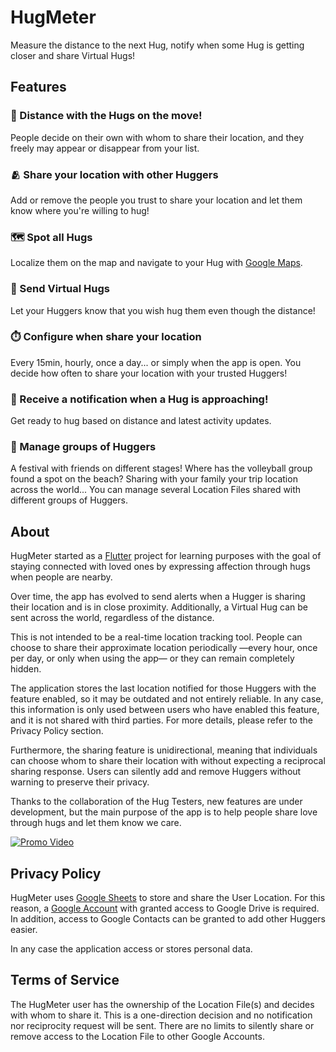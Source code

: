 # HugMeter

Measure the distance to the next Hug, notify when some Hug is getting closer and share Virtual Hugs!

## Features

### :walking: Distance with the Hugs on the move!

People decide on their own with whom to share their location, and they freely may appear or disappear from your list.

### :people_hugging: Share your location with other Huggers

Add or remove the people you trust to share your location and let them know where you're willing to hug!

### :world_map: Spot all Hugs

Localize them on the map and navigate to your Hug with [Google Maps](http://maps.google.com/).

### :purple_heart: Send Virtual Hugs

Let your Huggers know that you wish hug them even though the distance!

### :stopwatch: Configure when share your location

Every 15min, hourly, once a day... or simply when the app is open. You decide how often to share your location with your
trusted Huggers!

### :bell: Receive a notification when a Hug is approaching!

Get ready to hug based on distance and latest activity updates.

### :open_file_folder: Manage groups of Huggers

A festival with friends on different stages! Where has the volleyball group found a spot on the beach? Sharing with your
family your trip location across the world... You can manage several Location Files shared with different groups of
Huggers.

## About

HugMeter started as a [Flutter](https://flutter.dev/) project for learning purposes with the goal of staying connected
with loved ones by expressing affection through hugs when people are nearby.

Over time, the app has evolved to send alerts when a Hugger is sharing their location and is in close proximity.
Additionally, a Virtual Hug can be sent across the world, regardless of the distance.

This is not intended to be a real-time location tracking tool. People can choose to share their approximate location
periodically —every hour, once per day, or only when using the app— or they can remain completely hidden.

The application stores the last location notified for those Huggers with the feature enabled, so it may be outdated and
not entirely reliable. In any case, this information is only used between users who have enabled this feature, and it is
not shared with third parties. For more details, please refer to the Privacy Policy section.

Furthermore, the sharing feature is unidirectional, meaning that individuals can choose whom to share their location
with without expecting a reciprocal sharing response. Users can silently add and remove Huggers without warning to
preserve their privacy.

Thanks to the collaboration of the Hug Testers, new features are under development, but the main purpose of the app is
to help people share love through hugs and let them know we care.

[![Promo Video](https://patrisiu.github.io/hugmeter/icons/HugMeter-192.png)](https://drive.google.com/file/d/1LNeaW14QaNAP6QoGOluL1UhYnBACPiLo/view?usp=sharing)

## Privacy Policy

HugMeter uses [Google Sheets](https://www.google.com/sheets/about/) to store and share the User Location. For this
reason, a [Google Account](https://www.google.com/account/about/) with granted access to Google Drive is required. In
addition, access to Google Contacts can be granted to add other Huggers easier.

In any case the application access or stores personal data.

## Terms of Service

The HugMeter user has the ownership of the Location File(s) and decides with whom to share it. This is a one-direction
decision and no notification nor reciprocity request will be sent. There are no limits to silently share or remove
access to the Location File to other Google Accounts.